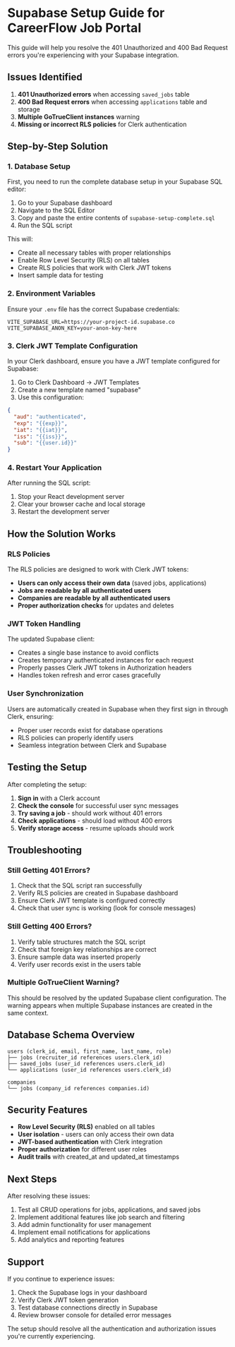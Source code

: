 # Supabase Setup Guide for CareerFlow Job Portal

This guide will help you resolve the 401 Unauthorized and 400 Bad Request errors you're experiencing with your Supabase integration.

## Issues Identified

1. **401 Unauthorized errors** when accessing `saved_jobs` table
2. **400 Bad Request errors** when accessing `applications` table and storage
3. **Multiple GoTrueClient instances** warning
4. **Missing or incorrect RLS policies** for Clerk authentication

## Step-by-Step Solution

### 1. Database Setup

First, you need to run the complete database setup in your Supabase SQL editor:

1. Go to your Supabase dashboard
2. Navigate to the SQL Editor
3. Copy and paste the entire contents of `supabase-setup-complete.sql`
4. Run the SQL script

This will:
- Create all necessary tables with proper relationships
- Enable Row Level Security (RLS) on all tables
- Create RLS policies that work with Clerk JWT tokens
- Insert sample data for testing

### 2. Environment Variables

Ensure your `.env` file has the correct Supabase credentials:

```env
VITE_SUPABASE_URL=https://your-project-id.supabase.co
VITE_SUPABASE_ANON_KEY=your-anon-key-here
```

### 3. Clerk JWT Template Configuration

In your Clerk dashboard, ensure you have a JWT template configured for Supabase:

1. Go to Clerk Dashboard → JWT Templates
2. Create a new template named "supabase"
3. Use this configuration:

```json
{
  "aud": "authenticated",
  "exp": "{{exp}}",
  "iat": "{{iat}}",
  "iss": "{{iss}}",
  "sub": "{{user.id}}"
}
```

### 4. Restart Your Application

After running the SQL script:
1. Stop your React development server
2. Clear your browser cache and local storage
3. Restart the development server

## How the Solution Works

### RLS Policies

The RLS policies are designed to work with Clerk JWT tokens:

- **Users can only access their own data** (saved jobs, applications)
- **Jobs are readable by all authenticated users**
- **Companies are readable by all authenticated users**
- **Proper authorization checks** for updates and deletes

### JWT Token Handling

The updated Supabase client:
- Creates a single base instance to avoid conflicts
- Creates temporary authenticated instances for each request
- Properly passes Clerk JWT tokens in Authorization headers
- Handles token refresh and error cases gracefully

### User Synchronization

Users are automatically created in Supabase when they first sign in through Clerk, ensuring:
- Proper user records exist for database operations
- RLS policies can properly identify users
- Seamless integration between Clerk and Supabase

## Testing the Setup

After completing the setup:

1. **Sign in** with a Clerk account
2. **Check the console** for successful user sync messages
3. **Try saving a job** - should work without 401 errors
4. **Check applications** - should load without 400 errors
5. **Verify storage access** - resume uploads should work

## Troubleshooting

### Still Getting 401 Errors?

1. Check that the SQL script ran successfully
2. Verify RLS policies are created in Supabase dashboard
3. Ensure Clerk JWT template is configured correctly
4. Check that user sync is working (look for console messages)

### Still Getting 400 Errors?

1. Verify table structures match the SQL script
2. Check that foreign key relationships are correct
3. Ensure sample data was inserted properly
4. Verify user records exist in the users table

### Multiple GoTrueClient Warning?

This should be resolved by the updated Supabase client configuration. The warning appears when multiple Supabase instances are created in the same context.

## Database Schema Overview

```
users (clerk_id, email, first_name, last_name, role)
├── jobs (recruiter_id references users.clerk_id)
├── saved_jobs (user_id references users.clerk_id)
└── applications (user_id references users.clerk_id)

companies
└── jobs (company_id references companies.id)
```

## Security Features

- **Row Level Security (RLS)** enabled on all tables
- **User isolation** - users can only access their own data
- **JWT-based authentication** with Clerk integration
- **Proper authorization** for different user roles
- **Audit trails** with created_at and updated_at timestamps

## Next Steps

After resolving these issues:

1. Test all CRUD operations for jobs, applications, and saved jobs
2. Implement additional features like job search and filtering
3. Add admin functionality for user management
4. Implement email notifications for applications
5. Add analytics and reporting features

## Support

If you continue to experience issues:

1. Check the Supabase logs in your dashboard
2. Verify Clerk JWT token generation
3. Test database connections directly in Supabase
4. Review browser console for detailed error messages

The setup should resolve all the authentication and authorization issues you're currently experiencing.
